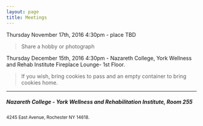 ```yaml
---
layout: page
title: Meetings
---
```



Thursday November 17th, 2016 4:30pm - place TBD

> Share a hobby or photograph

Thursday December 15th, 2016 4:30pm - Nazareth College, York Wellness and Rehab Institute Fireplace Lounge- 1st Floor.

> If you wish, bring cookies to pass and an empty container to bring cookies home.

<hr>
<h5>Nazareth College - York Wellness and Rehabilitation Institute, Room 255</h5>
<small>4245 East Avenue, Rochester NY 14618.</small>
<a href="https://goo.gl/maps/6t7vCUe1iG62" target="_blank">
	<img src="https://maps.googleapis.com/maps/api/staticmap?center=4245+East+Avenue,+Rochester+NY&zoom=14&size=600x300&maptype=roadmap
&markers=color:0xaa759f%7Clabel:%7C4245+East+Avenue,+Rochester+NY" alt="">
</a>
